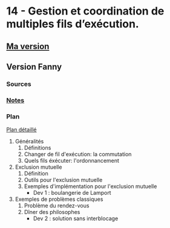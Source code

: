 # 14 - Gestion et coordination de multiples fils d’exécution. #

## [Ma version](YV.md) ##

## Version Fanny ##

### Sources ###

### [Notes](notesFC.md) ###


### Plan ###

[Plan détaillé](planFC.pdf)

1. Généralités
   1. Définitions
   2. Changer de fil d'exécution: la commutation
   3. Quels fils éxécuter: l'ordonnancement
2. Exclusion mutuelle
   1. Définition
   2. Outils pour l'exclusion mutuelle
   3. Exemples d'implémentation pour l'exclusion mutuelle
	  * Dev 1 : boulangerie de Lamport
3. Exemples de problèmes classiques
   1. Problème du rendez-vous
   2. Dîner des philosophes
	  * Dev 2 : solution sans interblocage
